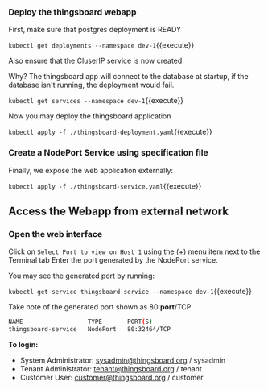 ### Deploy the thingsboard webapp

First, make sure that postgres deployment is READY

`kubectl get deployments --namespace dev-1`{{execute}}

Also ensure that the CluserIP service is now created.

Why? The thingsboard app will connect to the database at startup, if the database isn't running, the deployment would fail.

`kubectl get services --namespace dev-1`{{execute}}

Now you may deploy the thingsboard application

`kubectl apply -f ./thingsboard-deployment.yaml`{{execute}}

### Create a NodePort Service using specification file

Finally, we expose the web application externally:

`kubectl apply -f ./thingsboard-service.yaml`{{execute}}

## Access the Webapp from external network

### Open the web interface

Click on `Select Port to view on Host 1` using the (+) menu item next to the Terminal tab
Enter the port generated by the NodePort service.

You may see the generated port by running:

`kubectl get service thingsboard-service --namespace dev-1`{{execute}}

Take note of the generated port shown as 80:**port**/TCP

```bash
NAME                  TYPE       PORT(S)
thingsboard-service   NodePort   80:32464/TCP
```

**To login:**

- System Administrator: sysadmin@thingsboard.org / sysadmin
- Tenant Administrator: tenant@thingsboard.org / tenant
- Customer User: customer@thingsboard.org / customer
